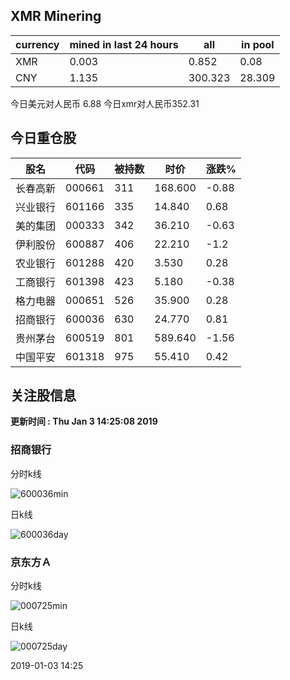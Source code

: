 ## XMR Minering

|currency|mined in last 24 hours|all|in pool|
|---|---|---|---|
|XMR|0.003|0.852|0.08|
|CNY|1.135|300.323|28.309|

今日美元对人民币 6.88	今日xmr对人民币352.31


## 今日重仓股 

|股名|代码|被持数|时价|涨跌%|
|---|---|---|---|---|
|长春高新|000661|311|168.600|-0.88|
|兴业银行|601166|335|14.840|0.68|
|美的集团|000333|342|36.210|-0.63|
|伊利股份|600887|406|22.210|-1.2|
|农业银行|601288|420|3.530|0.28|
|工商银行|601398|423|5.180|-0.38|
|格力电器|000651|526|35.900|0.28|
|招商银行|600036|630|24.770|0.81|
|贵州茅台|600519|801|589.640|-1.56|
|中国平安|601318|975|55.410|0.42|

## 关注股信息
**更新时间 : Thu Jan  3 14:25:08 2019**
### 招商银行 
分时k线

![600036min](http://image.sinajs.cn/newchart/min/n/sh600036.gif)

日k线

![600036day](http://image.sinajs.cn/newchart/daily/n/sh600036.gif)

### 京东方Ａ 
分时k线

![000725min](http://image.sinajs.cn/newchart/min/n/sz000725.gif)

日k线

![000725day](http://image.sinajs.cn/newchart/daily/n/sz000725.gif)

2019-01-03 14:25